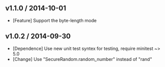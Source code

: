 ## v1.1.0 / 2014-10-01

* [Feature] Support the byte-length mode

## v1.0.2 / 2014-09-30

* [Dependence] Use new unit test syntex for testing, require minitest ~> 5.0
* [Change] Use "SecureRandom.random_number" instead of "rand"


